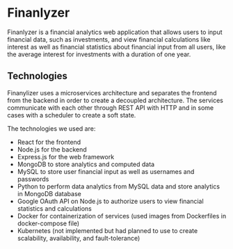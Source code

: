 # Finanlyzer
Finanlyzer is a financial analytics web application that allows users to input financial data, such as investments, and view financial calculations like interest as well as financial statistics about financial input from all users, like the average interest for investments with a duration of one year.

## Technologies
Finanylizer uses a microservices architecture and separates the frontend from the backend in order to create a decoupled architecture. The services communicate with each other through REST API with HTTP and in some cases with a scheduler to create a soft state. 

The technologies we used are:
- React for the frontend
- Node.js for the backend
- Express.js for the web framework
- MongoDB to store analytics and computed data
- MySQL to store user financial input as well as usernames and passwords
- Python to perform data analytics from MySQL data and store analytics in MongoDB database
- Google OAuth API on Node.js to authorize users to view financial statistics and calculations
- Docker for containerization of services (used images from Dockerfiles in docker-compose file) 
- Kubernetes (not implemented but had planned to use to create scalability, availability, and fault-tolerance)

